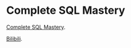 # Complete SQL Mastery

[Complete SQL Mastery](https://codewithmosh.com/p/complete-sql-mastery).

[Bilibili](https://www.bilibili.com/video/BV1UE41147KC).
